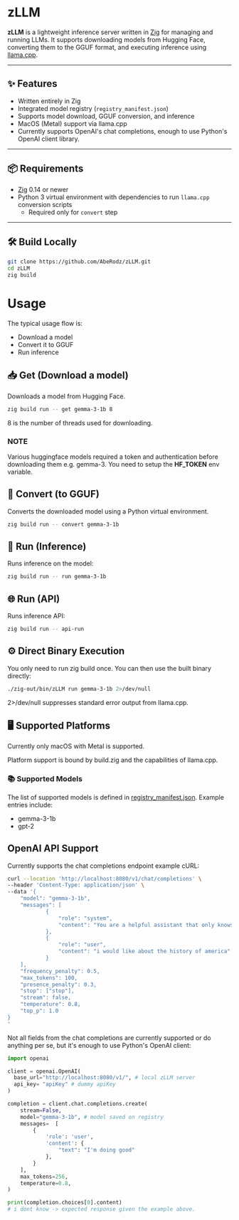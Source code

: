 # zLLM

**zLLM** is a lightweight inference server written in [Zig](https://ziglang.org/) for managing and running LLMs. It supports downloading models from Hugging Face, converting them to the GGUF format, and executing inference using [llama.cpp](https://github.com/ggerganov/llama.cpp).

---

## ✨ Features

- Written entirely in Zig
- Integrated model registry (`registry_manifest.json`)
- Supports model download, GGUF conversion, and inference
- MacOS (Metal) support via llama.cpp
- Currently supports OpenAI's chat completions, enough to use Python's OpenAI client library.

---

## 📦 Requirements

- [Zig](https://ziglang.org/download/) 0.14 or newer
- Python 3 virtual environment with dependencies to run `llama.cpp` conversion scripts
  - Required only for `convert` step

---

## 🛠️ Build Locally

```sh
git clone https://github.com/AbeRodz/zLLM.git
cd zLLM
zig build
```
# Usage

The typical usage flow is:

- Download a model
- Convert it to GGUF
- Run inference



## 📥 Get (Download a model)
Downloads a model from Hugging Face.
```sh
zig build run -- get gemma-3-1b 8
```
8 is the number of threads used for downloading.

### NOTE
Various huggingface models required a token and authentication before downloading them e.g. gemma-3. You need to setup the **HF_TOKEN** env variable.

## 🔁 Convert (to GGUF)
Converts the downloaded model using a Python virtual environment.

```sh
zig build run -- convert gemma-3-1b
```

## 🧠 Run (Inference)
Runs inference on the model:
```sh
zig build run -- run gemma-3-1b
```

## 🌐 Run (API)
Runs inference API:
```sh
zig build run -- api-run
```

## ⚙️ Direct Binary Execution

You only need to run zig build once. You can then use the built binary directly:
```sh
./zig-out/bin/zLLM run gemma-3-1b 2>/dev/null
```
2>/dev/null suppresses standard error output from llama.cpp.


## 🖥️ Supported Platforms

Currently only macOS with Metal is supported.

Platform support is bound by build.zig and the capabilities of llama.cpp.

### 📚 Supported Models

The list of supported models is defined in [registry_manifest.json](src/registry/registry_manifest.json). Example entries include:

- gemma-3-1b
- gpt-2

## OpenAI API Support

Currently supports the chat completions endpoint example cURL:

```sh
curl --location 'http://localhost:8080/v1/chat/completions' \
--header 'Content-Type: application/json' \
--data '{
    "model": "gemma-3-1b",
    "messages": [
            {
                "role": "system",
                "content": "You are a helpful assistant that only knows about math and nothing more, if what you are asked about is not about math respond just with i dont know."
            },
            {
                "role": "user",
                "content": "i would like about the history of america"
            }
    ],
    "frequency_penalty": 0.5,
    "max_tokens": 100,
    "presence_penalty": 0.3,
    "stop": ["stop"],
    "stream": false,
    "temperature": 0.8,
    "top_p": 1.0
}
'
```

Not all fields from the chat completions are currently supported or do anything per se, but it's enough to use Python's OpenAI client:

```python
import openai

client = openai.OpenAI(
  base_url="http://localhost:8080/v1/", # local zLLM server
  api_key= "apiKey" # dummy apiKey
)

completion = client.chat.completions.create(
    stream=False,
    model="gemma-3-1b", # model saved on registry
    messages=  [
        {
            'role': 'user',
            'content': {
                "text": "I'm doing good"
            },
        }
    ],
    max_tokens=256,
    temperature=0.8,
)

print(completion.choices[0].content)
# i dont know -> expected response given the example above.
```